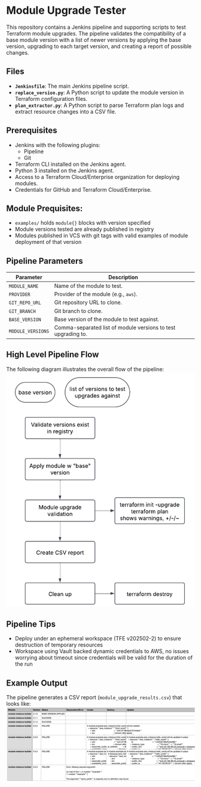 # Module Upgrade Tester

This repository contains a Jenkins pipeline and supporting scripts to test Terraform module upgrades. The pipeline validates the compatibility of a base module version with a list of newer versions by applying the base version, upgrading to each target version, and creating a report of possible changes.

## Files

- **`Jenkinsfile`**: The main Jenkins pipeline script.
- **`replace_version.py`**: A Python script to update the module version in Terraform configuration files.
- **`plan_extractor.py`**: A Python script to parse Terraform plan logs and extract resource changes into a CSV file.

## Prerequisites

- Jenkins with the following plugins:
  - Pipeline
  - Git
- Terraform CLI installed on the Jenkins agent.
- Python 3 installed on the Jenkins agent.
- Access to a Terraform Cloud/Enterprise organization for deploying modules.
- Credentials for GitHub and Terraform Cloud/Enterprise.

## Module Prequisites:
- `examples/` holds `module{}` blocks with version specified
- Module versions tested are already published in registry
- Modules published in VCS with git tags with valid examples of module deployment of that version

## Pipeline Parameters

| Parameter                | Description                                                                                     |
|--------------------------|-------------------------------------------------------------------------------------------------|
| `MODULE_NAME`            | Name of the module to test.                                                                    |
| `PROVIDER`               | Provider of the module (e.g., `aws`).                                                          |
| `GIT_REPO_URL`           | Git repository URL to clone.                                                                   |
| `GIT_BRANCH`             | Git branch to clone.                                                                           |
| `BASE_VERSION`           | Base version of the module to test against.                                                    |
| `MODULE_VERSIONS`        | Comma-separated list of module versions to test upgrading to.                                   |

## High Level Pipeline Flow

The following diagram illustrates the overall flow of the pipeline:
![flow](assets/flow.png)

## Pipeline Tips

- Deploy under an ephemeral workspace (TFE v202502-2) to ensure destruction of temporary resources
- Workspace using Vault backed dynamic credentials to AWS, no issues worrying about timeout since credentials will be valid for the duration of the run

## Example Output

The pipeline generates a CSV report (`module_upgrade_results.csv`) that looks like:
![report](assets/report.png)